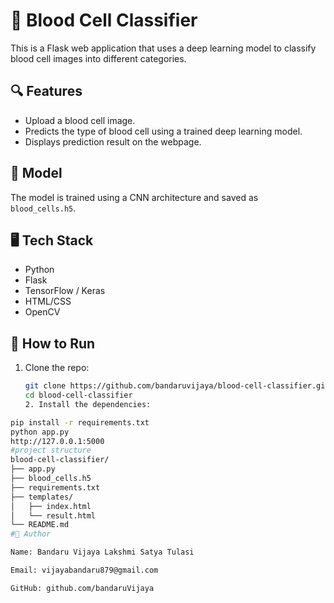 # 🧬 Blood Cell Classifier

This is a Flask web application that uses a deep learning model to classify blood cell images into different categories.

## 🔍 Features
- Upload a blood cell image.
- Predicts the type of blood cell using a trained deep learning model.
- Displays prediction result on the webpage.

## 🧠 Model
The model is trained using a CNN architecture and saved as `blood_cells.h5`.

## 🖥️ Tech Stack
- Python
- Flask
- TensorFlow / Keras
- HTML/CSS
- OpenCV

## 🚀 How to Run

1. Clone the repo:
   ```bash
   git clone https://github.com/bandaruvijaya/blood-cell-classifier.git
   cd blood-cell-classifier
   2. Install the dependencies:

```bash
pip install -r requirements.txt
python app.py
http://127.0.0.1:5000
#project structure 
blood-cell-classifier/
├── app.py
├── blood_cells.h5
├── requirements.txt
├── templates/
│   ├── index.html
│   └── result.html
└── README.md
#👤 Author

Name: Bandaru Vijaya Lakshmi Satya Tulasi 

Email: vijayabandaru879@gmail.com

GitHub: github.com/bandaruVijaya

